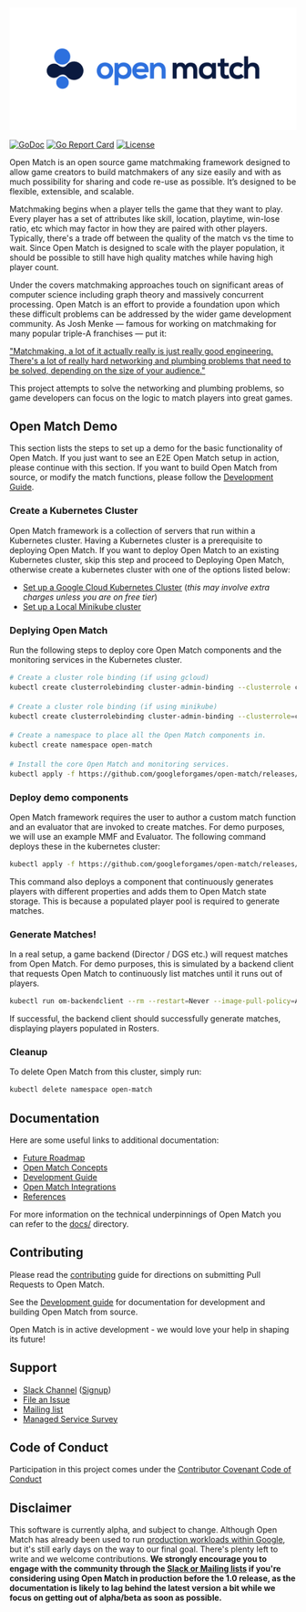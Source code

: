 ![Open Match](site/static/images/logo-with-name.png)

[![GoDoc](https://godoc.org/github.com/googleforgames/open-match?status.svg)](https://godoc.org/github.com/googleforgames/open-match)
[![Go Report Card](https://goreportcard.com/badge/github.com/googleforgames/open-match)](https://goreportcard.com/report/github.com/googleforgames/open-match)
[![License](https://img.shields.io/badge/License-Apache%202.0-blue.svg)](https://github.com/googleforgames/open-match/blob/master/LICENSE)

Open Match is an open source game matchmaking framework designed to allow game creators to build matchmakers of any size easily and with as much possibility for sharing and code re-use as possible. It’s designed to be flexible, extensible, and scalable.

Matchmaking begins when a player tells the game that they want to play. Every player has a set of attributes like skill, location, playtime, win-lose ratio, etc which may factor in how they are paired with other players. Typically, there's a trade off between the quality of the match vs the time to wait. Since Open Match is designed to scale with the player population, it should be possible to still have high quality matches while having high player count.

Under the covers matchmaking approaches touch on significant areas of computer science including graph theory and massively concurrent processing. Open Match is an effort to provide a foundation upon which these difficult problems can be addressed by the wider game development community. As Josh Menke &mdash; famous for working on matchmaking for many popular triple-A franchises &mdash; put it:

["Matchmaking, a lot of it actually really is just really good engineering. There's a lot of really hard networking and plumbing problems that need to be solved, depending on the size of your audience."](https://youtu.be/-pglxege-gU?t=830)

This project attempts to solve the networking and plumbing problems, so game developers can focus on the logic to match players into great games.

## Open Match Demo

This section lists the steps to set up a demo for the basic functionality of Open Match. If you just want to see an E2E Open Match setup in action, please continue with this section. If you want to build Open Match from source, or modify the match functions, please follow the [Development Guide](docs/development.md).

### Create a Kubernetes Cluster

Open Match framework is a collection of servers that run within a Kubernetes cluster. Having a Kubernetes cluster is a prerequisite to deploying Open Match. If you want to deploy Open Match to an existing Kubernetes cluster, skip this step and proceed to Deploying Open Match, otherwise create a kubernetes cluster with one of the options listed below:

* [Set up a Google Cloud Kubernetes Cluster](docs/gcloud.md) (*this may involve extra charges unless you are on free tier*)
* [Set up a Local Minikube cluster](https://kubernetes.io/docs/setup/minikube/)

### Deplying Open Match

Run the following steps to deploy core Open Match components and the monitoring services in the Kubernetes cluster.

```bash
# Create a cluster role binding (if using gcloud)
kubectl create clusterrolebinding cluster-admin-binding --clusterrole cluster-admin --user `gcloud config get-value account`

# Create a cluster role binding (if using minikube)
kubectl create clusterrolebinding cluster-admin-binding --clusterrole=cluster-admin --serviceaccount=kube-system:default

# Create a namespace to place all the Open Match components in.
kubectl create namespace open-match

# Install the core Open Match and monitoring services.
kubectl apply -f https://github.com/googleforgames/open-match/releases/download/0.5.1/install.yaml --namespace open-match
```

### Deploy demo components

Open Match framework requires the user to author a custom match function and an evaluator that are invoked to create matches. For demo purposes, we will use an example MMF and Evaluator. The following command deploys these in the kubernetes cluster:

```bash
kubectl apply -f https://github.com/googleforgames/open-match/releases/download/0.5.1/install-example.yaml --namespace open-match
```

This command also deploys a component that continuously generates players with different properties and adds them to Open Match state storage. This is because a populated player pool is required to generate matches.

### Generate Matches!

In a real setup, a game backend (Director / DGS etc.) will request matches from Open Match. For demo purposes, this is simulated by a backend client that requests Open Match to continuously list matches until it runs out of players.

```bash
kubectl run om-backendclient --rm --restart=Never --image-pull-policy=Always -i --tty --image=gcr.io/open-match-public-images/openmatch-backendclient:0.5.1 --namespace=open-match
```

If successful, the backend client should successfully generate matches, displaying players populated in Rosters.

### Cleanup

To delete Open Match from this cluster, simply run:

```bash
kubectl delete namespace open-match
```

## Documentation

Here are some useful links to additional documentation:

* [Future Roadmap](docs/roadmap.md)
* [Open Match Concepts](docs/concepts.md)
* [Development Guide](docs/development.md)
* [Open Match Integrations](docs/integrations.md)
* [References](docs/references.md)

For more information on the technical underpinnings of Open Match you can refer to the [docs/](docs/) directory.

## Contributing

Please read the [contributing](CONTRIBUTING.md) guide for directions on submitting Pull Requests to Open Match.

See the [Development guide](docs/development.md) for documentation for development and building Open Match from source.

Open Match is in active development - we would love your help in shaping its future!

## Support

* [Slack Channel](https://open-match.slack.com/) ([Signup](https://join.slack.com/t/open-match/shared_invite/enQtNDM1NjcxNTY4MTgzLWQzMzE1MGY5YmYyYWY3ZjE2MjNjZTdmYmQ1ZTQzMmNiNGViYmQyN2M4ZmVkMDY2YzZlOTUwMTYwMzI1Y2I2MjU))
* [File an Issue](https://github.com/googleforgames/open-match/issues/new)
* [Mailing list](https://groups.google.com/forum/#!forum/open-match-discuss)
* [Managed Service Survey](https://goo.gl/forms/cbrFTNCmy9rItSv72)

## Code of Conduct

Participation in this project comes under the [Contributor Covenant Code of Conduct](code-of-conduct.md)

## Disclaimer
This software is currently alpha, and subject to change. Although Open Match has already been used to run [production workloads within Google](https://cloud.google.com/blog/topics/inside-google-cloud/no-tricks-just-treats-globally-scaling-the-halloween-multiplayer-doodle-with-open-match-on-google-cloud), but it's still early days on the way to our final goal. There's plenty left to write and we welcome contributions. **We strongly encourage you to engage with the community through the [Slack or Mailing lists](#support) if you're considering using Open Match in production before the 1.0 release, as the documentation is likely to lag behind the latest version a bit while we focus on getting out of alpha/beta as soon as possible.**
